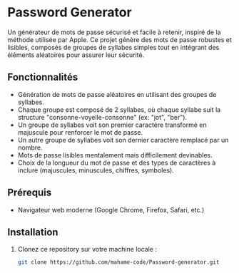 # Password Generator

Un générateur de mots de passe sécurisé et facile à retenir, inspiré de la méthode utilisée par Apple. Ce projet génère des mots de passe robustes et lisibles, composés de groupes de syllabes simples tout en intégrant des éléments aléatoires pour assurer leur sécurité.

## Fonctionnalités

- Génération de mots de passe aléatoires en utilisant des groupes de syllabes.
- Chaque groupe est composé de 2 syllabes, où chaque syllabe suit la structure "consonne-voyelle-consonne" (ex: "jot", "ber").
- Un groupe de syllabes voit son premier caractère transformé en majuscule pour renforcer le mot de passe.
- Un autre groupe de syllabes voit son dernier caractère remplacé par un nombre.
- Mots de passe lisibles mentalement mais difficilement devinables.
- Choix de la longueur du mot de passe et des types de caractères à inclure (majuscules, minuscules, chiffres, symboles).

## Prérequis

- Navigateur web moderne (Google Chrome, Firefox, Safari, etc.)

## Installation

1. Clonez ce repository sur votre machine locale :
   ```bash
   git clone https://github.com/mahame-code/Password-generator.git
